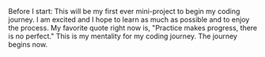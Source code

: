 Before I start: This will be my first ever mini-project to begin my coding journey. I am excited and I hope to learn as much as possible and to enjoy the process. My favorite quote right now is, "Practice makes progress, there is no perfect." This is my mentality for my coding journey. 
The journey begins now.